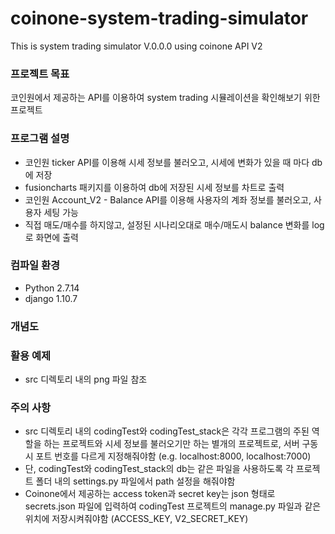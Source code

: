 # coinone-system-trading-simulator
This is system trading simulator V.0.0.0 using coinone API V2

### 프로젝트 목표
코인원에서 제공하는 API를 이용하여 system trading 시뮬레이션을 확인해보기 위한 프로젝트

### 프로그램 설명
- 코인원 ticker API를 이용해 시세 정보를 불러오고, 시세에 변화가 있을 때 마다 db에 저장
- fusioncharts 패키지를 이용하여 db에 저장된 시세 정보를 차트로 출력
- 코인원 Account_V2 - Balance API를 이용해 사용자의 계좌 정보를 불러오고, 사용자 세팅 가능
- 직접 매도/매수를 하지않고, 설정된 시나리오대로 매수/매도시 balance 변화를 log로 화면에 출력

### 컴파일 환경
- Python 2.7.14
- django 1.10.7

### 개념도


### 활용 예제
- src 디렉토리 내의 png 파일 참조

### 주의 사항
- src 디렉토리 내의 codingTest와 codingTest_stack은 각각 프로그램의 주된 역할을 하는 프로젝트와 시세 정보를 불러오기만 하는 별개의 프로젝트로, 서버 구동시 포트 번호를 다르게 지정해줘야함 (e.g. localhost:8000, localhost:7000)
- 단, codingTest와 codingTest_stack의 db는 같은 파일을 사용하도록 각 프로젝트 폴더 내의 settings.py 파일에서 path 설정을 해줘야함
- Coinone에서 제공하는 access token과 secret key는 json 형태로 secrets.json 파일에 입력하여 codingTest 프로젝트의 manage.py 파일과 같은 위치에 저장시켜줘야함 (ACCESS_KEY, V2_SECRET_KEY)
